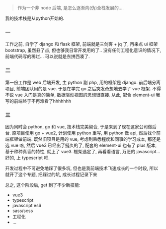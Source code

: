> 作为一个非 node 后端, 是怎么逐渐向(伪)全栈发展的....

我的技术栈是从python开始的.

### 一
工作之前, 自学了 django 和 flask 框架, 前端就是三剑客 + jq 了, 再来点 ui 框架 bootstrap, 虽然丑了点, 但也够我日常开发用的了..
没有任何工程化意识的情况下, 前端代码写的稀烂... 可以说就是东拼西凑了.

### 二
第一份工作是 web 后端开发, 主 python 副 php, 用的框架是 django. 前后端分离项目, 前端团队用的是 vue. 
于是在学完 go 之后突发奇想地去学了 vue 框架. 不得不说 vue 入门是真的简单, 数据驱动视图的思想很直接. 从此, 配合 element-ui 我写的前端终于不再难看了hhhhhhh

### 三
因为同时会 python, go 和 vue, 技术栈完美契合, 于是来到了现在这家公司做后台. 原项目使用 go + vue2, 计划使用 python 重写, 用 python 做 api, 然后找个前端框架做前端. 既然旧项目是用的 vue, 考虑到熟悉程度和同事的学习成本, 那还是选 vue 咯, 然后 vue3 已经出了挺久的了, 配套的 element-ui 也有了 plus 版本, 基于种种真香的特性, 就上了 vue3.
框架选定了, 再看看语言, 万恶的 javascript... 好的, 上 typescript 吧.

开发过程中不可避免地踩了很多坑, 但也是我前端技术飞速成长的一个时段, 所以就开了这个专题, 把踩过的坑, 成长过程记录下来

总之, 这个阶段后, get 到了不少新技能: 
- vue3
- typescript
- javascript es6
- sass/scss
- 工程化
- ...